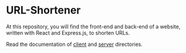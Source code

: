 # URL-Shortener

At this repository, you will find the front-end and back-end of a website, written with React and Express.js, to shorten URLs.

Read the documentation of [client](./client) and [server](./server) directories.